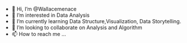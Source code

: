 - 👋 Hi, I’m @Wallacemenace
- 👀 I’m interested in Data Analysis
- 🌱 I’m currently learning Data Structure,Visualization, Data Storytelling.
- 💞️ I’m looking to collaborate on Analysis and Algorithm
- 📫 How to reach me ...

<!---
Wallacemenace/Wallacemenace is a ✨ special ✨ repository because its `README.md` (this file) appears on your GitHub profile.
You can click the Preview link to take a look at your changes.
--->
